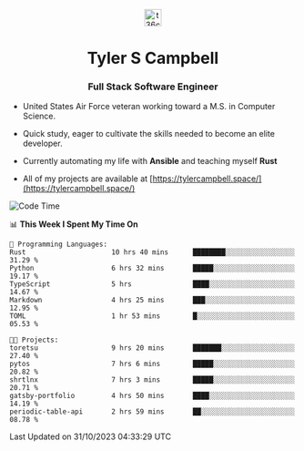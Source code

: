<p align="center">
<a href="https://www.linkedin.com/in/t36campbell" target="blank"><img align="center" src="https://ik.imagekit.io/t36campbell/Portfolio/linkedin.png.original_m8bbGgPh6.png" alt="t36campbell" height="30" width="30" /></a>
</p>
<h1 align="center">Tyler S Campbell</h1>
<h3 align="center">Full Stack Software Engineer</h3>

* United States Air Force veteran working toward a M.S. in Computer Science.

* Quick study, eager to cultivate the skills needed to become an elite developer.

* Currently automating my life with **Ansible** and teaching myself **Rust**

* All of my projects are available at [https://tylercampbell.space/](https://tylercampbell.space/)

<!--START_SECTION:waka-->
![Code Time](http://img.shields.io/badge/Code%20Time-2%2C949%20hrs%2055%20mins-blue)

📊 **This Week I Spent My Time On** 

```text
💬 Programming Languages: 
Rust                     10 hrs 40 mins      ████████░░░░░░░░░░░░░░░░░   31.29 % 
Python                   6 hrs 32 mins       █████░░░░░░░░░░░░░░░░░░░░   19.17 % 
TypeScript               5 hrs               ████░░░░░░░░░░░░░░░░░░░░░   14.67 % 
Markdown                 4 hrs 25 mins       ███░░░░░░░░░░░░░░░░░░░░░░   12.95 % 
TOML                     1 hr 53 mins        █░░░░░░░░░░░░░░░░░░░░░░░░   05.53 % 

🐱‍💻 Projects: 
toretsu                  9 hrs 20 mins       ███████░░░░░░░░░░░░░░░░░░   27.40 % 
pytos                    7 hrs 6 mins        █████░░░░░░░░░░░░░░░░░░░░   20.82 % 
shrtlnx                  7 hrs 3 mins        █████░░░░░░░░░░░░░░░░░░░░   20.71 % 
gatsby-portfolio         4 hrs 50 mins       ████░░░░░░░░░░░░░░░░░░░░░   14.19 % 
periodic-table-api       2 hrs 59 mins       ██░░░░░░░░░░░░░░░░░░░░░░░   08.78 % 
```


 Last Updated on 31/10/2023 04:33:29 UTC
<!--END_SECTION:waka-->
